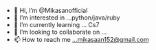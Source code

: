 - 👋 Hi, I’m @Mikasanofficial
- 👀 I’m interested in ...python/java/ruby
- 🌱 I’m currently learning ... Cs7 
- 💞️ I’m looking to collaborate on ...
- 📫 How to reach me ...mikasaan152@gmail.com

<!---
Mikasanofficial/Mikasanofficial is a ✨ special ✨ repository because its `README.md` (this file) appears on your GitHub profile.
You can click the Preview link to take a look at your changes.
--->
